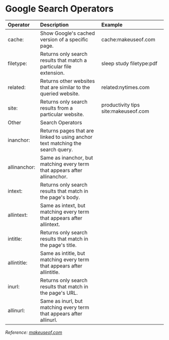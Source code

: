 # Google Search Operators
| Operator     | Description                                                                   | Example                              |
| :----------- | :---------------------------------------------------------------------------- | :----------------------------------- |
| cache:       | Show Google's cached version of a specific page.                              | cache:makeuseof.com                  |
| filetype:    | Returns only search results that match a particular file extension.           | sleep study filetype:pdf             |
| related:     | Returns other websites that are similar to the queried website.               | related:nytimes.com                  |
| site:        | Returns only search results from a particular website.                        | productivity tips site:makeuseof.com |
| Other        | Search Operators                                                              |
| inanchor:    | Returns pages that are linked to using anchor text matching the search query. |
| allinanchor: | Same as inanchor, but matching every term that appears after allinanchor.     |
| intext:      | Returns only search results that match in the page's body.                    |
| allintext:   | Same as intext, but matching every term that appears after allintext.         |
| intitle:     | Returns only search results that match in the page's title.                   |
| allintitle:  | Same as intitle, but matching every term that appears after allintitle.       |
| inurl:       | Returns only search results that match in the page's URL.                     |
| allinurl:    | Same as inurl, but matching every term that appears after allinurl.           |


_Reference: [makeuseof.com](https://www.makeuseof.com/tag/best-google-search-tips-pdf/)_